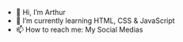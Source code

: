 - 👋 Hi, I’m Arthur 
- 🌱 I’m currently learning HTML, CSS & JavaScript
- 📫 How to reach me: My Social Medias

<!---
Arthurnora/Arthurnora is a ✨ special ✨ repository because its `README.md` (this file) appears on your GitHub profile.
You can click the Preview link to take a look at your changes.
--->
